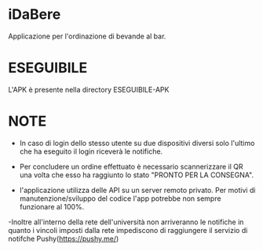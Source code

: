 # iDaBere
Applicazione per l'ordinazione di bevande al bar.

# ESEGUIBILE
L'APK è presente nella directory ESEGUIBILE-APK

# NOTE
- In caso di login dello stesso utente su due dispositivi diversi solo l'ultimo che ha eseguito il login riceverà le notifiche.  

- Per concludere un ordine effettuato è necessario scannerizzare il QR una volta che esso ha raggiunto lo stato "PRONTO PER LA CONSEGNA".  

- l'applicazione utilizza delle API su un server remoto privato. Per motivi di manutenzione/sviluppo del codice l'app potrebbe non sempre funzionare al 100%.  

-Inoltre all'interno della rete dell'università non arriveranno le notifiche in quanto i vincoli imposti dalla rete impediscono di raggiungere il servizio di notifche Pushy(https://pushy.me/)
